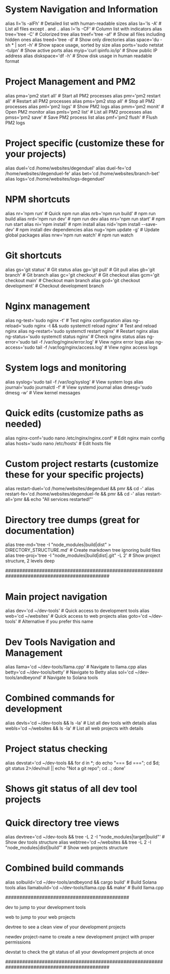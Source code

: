 # System Navigation and Information
alias ll='ls -alFh'                    # Detailed list with human-readable sizes
alias la='ls -A'                       # List all files except . and ..
alias l='ls -CF'                       # Column list with indicators
alias tree='tree -C'                   # Colorized tree
alias treef='tree -af'                 # Show all files including hidden ones
alias treed='tree -d'                  # Show only directories
alias space='du -sh * | sort -h'       # Show space usage, sorted by size
alias ports='sudo netstat -tulpn'      # Show active ports
alias myip='curl ipinfo.io/ip'         # Show public IP address
alias diskspace='df -h'                # Show disk usage in human readable format

# Project Management and PM2
alias pma='pm2 start all'              # Start all PM2 processes
alias pmr='pm2 restart all'            # Restart all PM2 processes
alias pms='pm2 stop all'               # Stop all PM2 processes
alias pml='pm2 logs'                   # Show PM2 logs
alias pmm='pm2 monit'                  # Open PM2 monitor
alias pmls='pm2 list'                  # List all PM2 processes
alias pmss='pm2 save'                  # Save PM2 process list
alias pmf='pm2 flush'                  # Flush PM2 logs

# Project specific (customize these for your projects)
alias duel='cd /home/websites/degenduel'
alias duel-fe='cd /home/websites/degenduel-fe'
alias bet='cd /home/websites/branch-bet'
alias logs='cd /home/websites/logs-degenduel'

# NPM shortcuts
alias nr='npm run'                     # Quick npm run
alias nrb='npm run build'              # npm run build
alias nrd='npm run dev'                # npm run dev
alias nrs='npm run start'              # npm run start
alias ni='npm install'                 # npm install
alias nid='npm install --save-dev'     # npm install dev dependencies
alias nug='npm update -g'              # Update global packages
alias nrw='npm run watch'              # npm run watch

# Git shortcuts
alias gs='git status'                  # Git status
alias gp='git pull'                    # Git pull
alias gb='git branch'                  # Git branch
alias gc='git checkout'                # Git checkout
alias gcm='git checkout main'          # Checkout main branch
alias gcd='git checkout development'   # Checkout development branch

# Nginx management
alias ng-test='sudo nginx -t'                          # Test nginx configuration
alias ng-reload='sudo nginx -t && sudo systemctl reload nginx'  # Test and reload nginx
alias ng-restart='sudo systemctl restart nginx'        # Restart nginx
alias ng-status='sudo systemctl status nginx'          # Check nginx status
alias ng-error='sudo tail -f /var/log/nginx/error.log' # View nginx error logs
alias ng-access='sudo tail -f /var/log/nginx/access.log' # View nginx access logs

# System logs and monitoring
alias syslog='sudo tail -f /var/log/syslog'           # View system logs
alias journal='sudo journalctl -f'                     # View systemd journal
alias dmesg='sudo dmesg -w'                           # View kernel messages

# Quick edits (customize paths as needed)
alias nginx-conf='sudo nano /etc/nginx/nginx.conf'     # Edit nginx main config
alias hosts='sudo nano /etc/hosts'                     # Edit hosts file

# Custom project restarts (customize these for your specific projects)
alias restart-duel='cd /home/websites/degenduel && pmr && cd -'
alias restart-fe='cd /home/websites/degenduel-fe && pmr && cd -'
alias restart-all='pmr && echo "All services restarted!"'

# Directory tree dumps (great for documentation)
alias tree-md='tree -I "node_modules|build|dist" > DIRECTORY_STRUCTURE.md'  # Create markdown tree ignoring build files
alias tree-proj='tree -I "node_modules|build|dist|.git" -L 2'              # Show project structure, 2 levels deep

#############################################################################################

# Main project navigation
alias dev='cd ~/dev-tools'              # Quick access to development tools
alias web='cd ~/websites'               # Quick access to web projects
alias goto='cd ~/dev-tools'             # Alternative if you prefer this name

# Dev Tools Navigation and Management
alias llama='cd ~/dev-tools/llama.cpp'  # Navigate to llama.cpp
alias betty='cd ~/dev-tools/betty'      # Navigate to Betty
alias sol='cd ~/dev-tools/andbeyond'    # Navigate to Solana tools

# Combined commands for development
alias devls='cd ~/dev-tools && ls -la'  # List all dev tools with details
alias webls='cd ~/websites && ls -la'   # List all web projects with details

# Project status checking
alias devstat='cd ~/dev-tools && for d in *; do echo "=== $d ==="; cd $d; git status 2>/dev/null || echo "Not a git repo"; cd ..; done'
# Shows git status of all dev tool projects

# Quick directory tree views
alias devtree='cd ~/dev-tools && tree -L 2 -I "node_modules|target|build"'  # Show dev tools structure
alias webtree='cd ~/websites && tree -L 2 -I "node_modules|dist|build"'     # Show web projects structure

# Combined build commands
alias solbuild='cd ~/dev-tools/andbeyond && cargo build'  # Build Solana tools
alias llamabuild='cd ~/dev-tools/llama.cpp && make'       # Build llama.cpp

############################################

dev to jump to your development tools

web to jump to your web projects

devtree to see a clean view of your development projects

newdev project-name to create a new development project with proper permissions

devstat to check the git status of all your development projects at once







#############################################################################################

